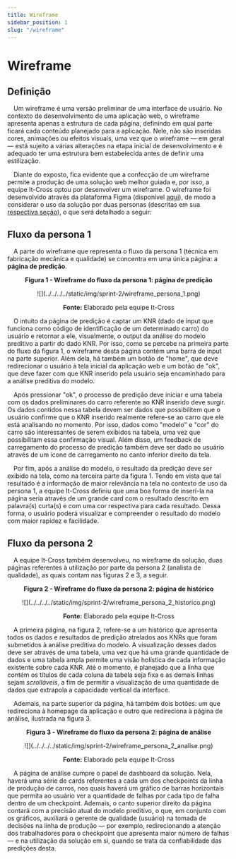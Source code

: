 ```yaml
---
title: Wireframe
sidebar_position: 1
slug: "/wireframe"
---
```


# Wireframe

## Definição

&emsp;Um wireframe é uma versão preliminar de uma interface de usuário. No contexto de desenvolvimento de uma aplicação web, o wireframe apresenta apenas a estrutura de cada página, definindo em qual parte ficará cada conteúdo planejado para a aplicação. Nele, não são inseridas cores, animações ou efeitos visuais, uma vez que o wireframe — em geral — está sujeito a várias alterações na etapa inicial de desenvolvimento e é adequado ter uma estrutura bem estabelecida antes de definir uma estilização.

&emsp;Diante do exposto, fica evidente que a confecção de um wireframe permite a produção de uma solução web melhor guiada e, por isso, a equipe It-Cross optou por desenvolver um wireframe. O wireframe foi desenvolvido através da plataforma Figma (disponível [aqui](https://www.figma.com/design/hYRK6OXtqpqyJJxDbqViPn/Wireframe?node-id=0-1&t=jYTmaFC5FExVFKS9-1)), de modo a considerar o uso da solução por duas personas (descritas em sua [respectiva seção](../../sprint-1/economia-circular/persona.md)), o que será detalhado a seguir:

## Fluxo da persona 1

&emsp;A parte do wireframe que representa o fluxo da persona 1 (técnica em fabricação mecânica e qualidade) se concentra em uma única página: a **página de predição**.

<p align="center"><b> Figura 1 - Wireframe do fluxo da persona 1: página de predição</b></p>
<div align="center">
    ![](../../../../static/img/sprint-2/wireframe_persona_1.png)
    <p><b>Fonte:</b> Elaborado pela equipe It-Cross</p>
</div>

&emsp;O intuito da página de predição é captar um KNR (dado de input que funciona como código de identificação de um determinado carro) do usuário e retornar a ele, visualmente, o output da análise do modelo preditivo a partir do dado KNR. Por isso, como se percebe na primeira parte do fluxo da figura 1, o wireframe desta página contém uma barra de input na parte superior. Além dela, há também um botão de "home", que deve redirecionar o usuário à tela inicial da aplicação web e um botão de "ok", que deve fazer com que KNR inserido pela usuário seja encaminhado para a análise preditiva do modelo.

&emsp;Após pressionar "ok", o processo de predição deve iniciar e uma tabela com os dados preliminares do carro referente ao KNR inserido deve surgir. Os dados contidos nessa tabela devem ser dados que possibilitem que o usuário confirme que o KNR inserido realmente refere-se ao carro que ele está analisando no momento. Por isso, dados como "modelo" e "cor" do carro são interessantes de serem exibidos na tabela, uma vez que possibilitam essa confirmação visual. Além disso, um feedback de carregamento do processo de predição também deve ser dado ao usuário através de um ícone de carregamento no canto inferior direito da tela.

&emsp;Por fim, após a análise do modelo, o resultado da predição deve ser exibido na tela, como na terceira parte da figura 1. Tendo em vista que tal resultado é a informação de maior relevância na tela no contexto de uso da persona 1, a equipe It-Cross definiu que uma boa forma de inserí-la na página seria através de um grande card com o resultado descrito em palavra(s) curta(s) e com uma cor respectiva para cada resultado. Dessa forma, o usuário poderá visualizar e compreender o resultado do modelo com maior rapidez e facilidade.

## Fluxo da persona 2

&emsp;A equipe It-Cross também desenvolveu, no wireframe da solução, duas páginas referentes à utilização por parte da persona 2 (analista de qualidade), as quais contam nas figuras 2 e 3, a seguir.

<p align="center"><b> Figura 2 - Wireframe do fluxo da persona 2: página de histórico</b></p>
<div align="center">
    ![](../../../../static/img/sprint-2/wireframe_persona_2_historico.png)
    <p><b>Fonte:</b> Elaborado pela equipe It-Cross</p>
</div>

&emsp;A primeira página, na figura 2, refere-se a um histórico que apresenta todos os dados e resultados de predição atrelados aos KNRs que foram submetidos à análise preditiva do modelo. A visualização desses dados deve ser através de uma tabela, uma vez que há uma grande quantidade de dados e uma tabela ampla permite uma visão holística de cada informação existente sobre cada KNR. Até o momento, é planejado que a linha que contém os títulos de cada coluna da tabela seja fixa e as demais linhas sejam *scrolláveis*, a fim de permitir a visualização de uma quantidade de dados que extrapola a capacidade vertical da interface.

&emsp;Ademais, na parte superior da página, há também dois botões: um que redireciona à homepage da aplicação e outro que redireciona à página de análise, ilustrada na figura 3.

<p align="center"><b> Figura 3 - Wireframe do fluxo da persona 2: página de análise</b></p>
<div align="center">
    ![](../../../../static/img/sprint-2/wireframe_persona_2_analise.png)
    <p><b>Fonte:</b> Elaborado pela equipe It-Cross</p>
</div>

&emsp;A página de análise cumpre o papel de dashboard da solução. Nela, haverá uma série de cards referentes a cada um dos checkpoints da linha de produção de carros, nos quais haverá um gráfico de barras horizontais que permita ao usuário ver a quantidade de falhas por cada tipo de falha dentro de um checkpoint. Ademais, o canto superior direito da página contará com a precisão atual do modelo preditivo, o que, em conjunto com os gráficos, auxiliará o gerente de qualidade (usuário) na tomada de decisões na linha de produção — por exemplo, redirecionando a atenção dos trabalhadores para o checkpoint que apresenta maior número de falhas — e na utilização da solução em si, quando se trata da confiabilidade das predições desta.